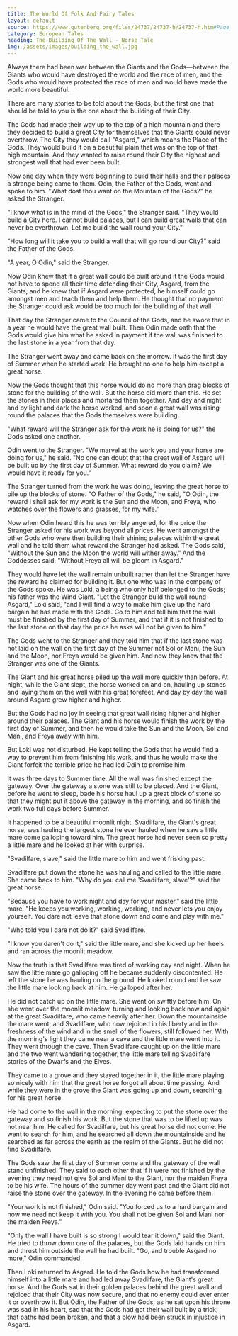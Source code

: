 ```yaml
---
title: The World Of Folk And Fairy Tales
layout: default
source: https://www.gutenberg.org/files/24737/24737-h/24737-h.htm#Page_3
category: European Tales
heading: The Building Of The Wall - Norse Tale
img: /assets/images/building_the_wall.jpg
---
```

<p>Always there had been war between the Giants and the Gods—between the Giants who would have destroyed the world and the race of men, and the Gods who would have protected the race of men and would have made the world more beautiful.</p>

<p>There are many stories to be told about the Gods, but the first one that should be told to you is the one about the building of their City.</p>

<p>The Gods had made their way up to the top of a high mountain and there they decided to build a great City for themselves that the Giants could never overthrow. The City they would call "Asgard," which means the Place of the Gods. They would build it on a beautiful plain that was on the top of that high mountain. And they wanted to raise round their City the highest and strongest wall that had ever been built.</p>

<p>Now one day when they were beginning to build their halls and their palaces a strange being came to them. Odin, the Father of the Gods, went and spoke to him. "What dost thou want on the Mountain of the Gods?" he asked the Stranger.</p>

<p>"I know what is in the mind of the Gods," the Stranger said. "They would build a City here. I cannot build palaces, but I can build great walls that can never be overthrown. Let me build the wall round your City."</p>

<p>"How long will it take you to build a wall that will go round our City?" said the Father of the Gods.</p>

<p>"A year, O Odin," said the Stranger.</p>

<p>Now Odin knew that if a great wall could be built around it the Gods would not have to spend all their time defending their City, Asgard, from the Giants, and he knew that if Asgard were protected, he himself could go amongst men and teach them and help them. He thought that no payment the Stranger could ask would be too much for the building of that wall.</p>

<p>That day the Stranger came to the Council of the Gods, and he swore that in a year he would have the great wall built. Then Odin made oath that the Gods would give him what he asked in payment if the wall was finished to the last stone in a year from that day.</p>

<p>The Stranger went away and came back on the morrow. It was the first day of Summer when he started work. He brought no one to help him except a great horse.</p>

<p>Now the Gods thought that this horse would do no more than drag blocks of stone for the building of the wall. But the horse did more than this. He set the stones in their places and mortared them together. And day and night and by light and dark the horse worked, and soon a great wall was rising round the palaces that the Gods themselves were building.</p>

<p>"What reward will the Stranger ask for the work he is doing for us?" the Gods asked one another.</p>

<p>Odin went to the Stranger. "We marvel at the work you and your horse are doing for us," he said. "No one can doubt that the great wall of Asgard will be built up by the first day of Summer. What reward do you claim? We would have it ready for you."</p>

<p>The Stranger turned from the work he was doing, leaving the great horse to pile up the blocks of stone. "O Father of the Gods," he said, "O Odin, the reward I shall ask for my work is the Sun and the Moon, and Freya, who watches over the flowers and grasses, for my wife."</p>

<p>Now when Odin heard this he was terribly angered, for the price the Stranger asked for his work was beyond all prices. He went amongst the other Gods who were then building their shining palaces within the great wall and he told them what reward the Stranger had asked. The Gods said, "Without the Sun and the Moon the world will wither away." And the Goddesses said, "Without Freya all will be gloom in Asgard."</p>

<p>They would have let the wall remain unbuilt rather than let the Stranger have the reward he claimed for building it. But one who was in the company of the Gods spoke. He was Loki, a being who only half belonged to the Gods; his father was the Wind Giant. "Let the Stranger build the wall round Asgard," Loki said, "and I will find a way to make him give up the hard bargain he has made with the Gods. Go to him and tell him that the wall must be finished by the first day of Summer, and that if it is not finished to the last stone on that day the price he asks will not be given to him."</p>

<p>The Gods went to the Stranger and they told him that if the last stone was not laid on the wall on the first day of the Summer not Sol or Mani, the Sun and the Moon, nor Freya would be given him. And now they knew that the Stranger was one of the Giants.</p>

<p>The Giant and his great horse piled up the wall more quickly than before. At night, while the Giant slept, the horse worked on and on, hauling up stones and laying them on the wall with his great forefeet. And day by day the wall around Asgard grew higher and higher.</p>

<p>But the Gods had no joy in seeing that great wall rising higher and higher around their palaces. The Giant and his horse would finish the work by the first day of Summer, and then he would take the Sun and the Moon, Sol and Mani, and Freya away with him.</p>

<p>But Loki was not disturbed. He kept telling the Gods that he would find a way to prevent him from finishing his work, and thus he would make the Giant forfeit the terrible price he had led Odin to promise him.</p>

<p>It was three days to Summer time. All the wall was finished except the gateway. Over the gateway a stone was still to be placed. And the Giant, before he went to sleep, bade his horse haul up a great block of stone so that they might put it above the gateway in the morning, and so finish the work two full days before Summer.</p>

<p>It happened to be a beautiful moonlit night. Svadilfare, the Giant's great horse, was hauling the largest stone he ever hauled when he saw a little mare come galloping toward him. The great horse had never seen so pretty a little mare and he looked at her with surprise.</p>

<p>"Svadilfare, slave," said the little mare to him and went frisking past.</p>

<p>Svadilfare put down the stone he was hauling and called to the little mare. She came back to him. "Why do you call me 'Svadilfare, slave'?" said the great horse.</p>

<p>"Because you have to work night and day for your master," said the little mare. "He keeps you working, working, working, and never lets you enjoy yourself. You dare not leave that stone down and come and play with me."</p>

<p>"Who told you I dare not do it?" said Svadilfare.</p>

<p>"I know you daren't do it," said the little mare, and she kicked up her heels and ran across the moonlit meadow.</p>

<p>Now the truth is that Svadilfare was tired of working day and night. When he saw the little mare go galloping off he became suddenly discontented. He left the stone he was hauling on the ground. He looked round and he saw the little mare looking back at him. He galloped after her.</p>

<p>He did not catch up on the little mare. She went on swiftly before him. On she went over the moonlit meadow, turning and looking back now and again at the great Svadilfare, who came heavily after her. Down the mountainside the mare went, and Svadilfare, who now rejoiced in his liberty and in the freshness of the wind and in the smell of the flowers, still followed her. With the morning's light they came near a cave and the little mare went into it. They went through the cave. Then Svadilfare caught up on the little mare and the two went wandering together, the little mare telling Svadilfare stories of the Dwarfs and the Elves.</p>

<p>They came to a grove and they stayed together in it, the little mare playing so nicely with him that the great horse forgot all about time passing. And while they were in the grove the Giant was going up and down, searching for his great horse.</p>

<p>He had come to the wall in the morning, expecting to put the stone over the gateway and so finish his work. But the stone that was to be lifted up was not near him. He called for Svadilfare, but his great horse did not come. He went to search for him, and he searched all down the mountainside and he searched as far across the earth as the realm of the Giants. But he did not find Svadilfare.</p>

<p>The Gods saw the first day of Summer come and the gateway of the wall stand unfinished. They said to each other that if it were not finished by the evening they need not give Sol and Mani to the Giant, nor the maiden Freya to be his wife. The hours of the summer day went past and the Giant did not raise the stone over the gateway. In the evening he came before them.</p>

<p>"Your work is not finished," Odin said. "You forced us to a hard bargain and now we need not keep it with you. You shall not be given Sol and Mani nor the maiden Freya."</p>

<p>"Only the wall I have built is so strong I would tear it down," said the Giant. He tried to throw down one of the palaces, but the Gods laid hands on him and thrust him outside the wall he had built. "Go, and trouble Asgard no more," Odin commanded.</p>

<p>Then Loki returned to Asgard. He told the Gods how he had transformed himself into a little mare and had led away Svadilfare, the Giant's great horse. And the Gods sat in their golden palaces behind the great wall and rejoiced that their City was now secure, and that no enemy could ever enter it or overthrow it. But Odin, the Father of the Gods, as he sat upon his throne was sad in his heart, sad that the Gods had got their wall built by a trick; that oaths had been broken, and that a blow had been struck in injustice in Asgard.</p>

